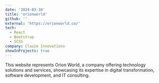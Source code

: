```yaml
---
date: '2024-03-18'
title: 'orionworld'
github: ''
external: 'https://orionworld.co/'
tech:
  - React
  - Bootstrap
  - SCSS
company: Clazzo Innovations
showInProjects: true
---
```


This website represents Orion World, a company offering technology solutions and services, showcasing its expertise in digital transformation, software development, and IT consulting.

